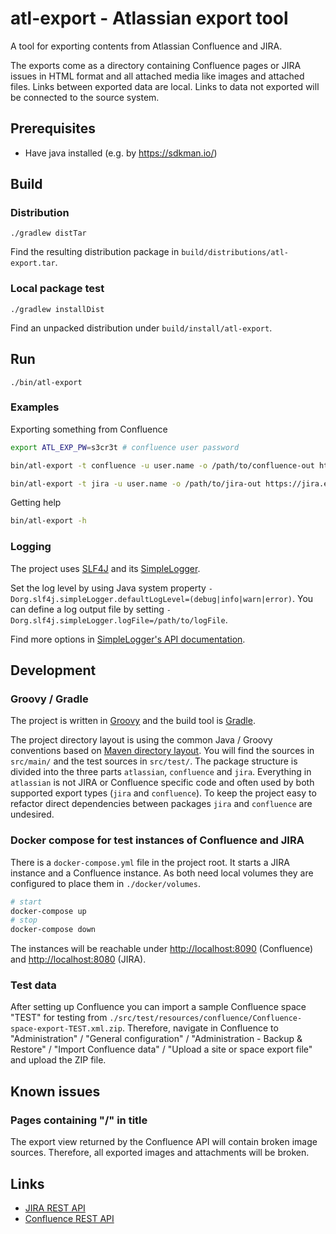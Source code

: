 # atl-export - Atlassian export tool

A tool for exporting contents from Atlassian Confluence and JIRA.

The exports come as a directory containing Confluence pages or JIRA issues
in HTML format and all attached media like images and attached files. Links
between exported data are local. Links to data not exported will be connected
to the source system. 

## Prerequisites

* Have java installed (e.g. by <https://sdkman.io/>)

## Build

### Distribution

`./gradlew distTar`

Find the resulting distribution package in `build/distributions/atl-export.tar`.

### Local package test

`./gradlew installDist`

Find an unpacked distribution under `build/install/atl-export`.

## Run

`./bin/atl-export`

### Examples

Exporting something from Confluence

```sh
export ATL_EXP_PW=s3cr3t # confluence user password

bin/atl-export -t confluence -u user.name -o /path/to/confluence-out https://confluence.example.org TEST 'test page title'

bin/atl-export -t jira -u user.name -o /path/to/jira-out https://jira.example.org "project = TEST"
```

Getting help

```sh
bin/atl-export -h
```

### Logging

The project uses [SLF4J](https://www.slf4j.org/) and its 
[SimpleLogger](https://www.slf4j.org/apidocs/org/slf4j/impl/SimpleLogger.html).

Set the log level by using Java system property `-Dorg.slf4j.simpleLogger.defaultLogLevel=(debug|info|warn|error)`.
You can define a log output file by setting `-Dorg.slf4j.simpleLogger.logFile=/path/to/logFile`.

Find more options in [SimpleLogger's API documentation](https://www.slf4j.org/apidocs/org/slf4j/impl/SimpleLogger.html).

## Development

### Groovy / Gradle

The project is written in [Groovy](https://groovy-lang.org/) and the build tool is 
[Gradle](https://gradle.org/).

The project directory layout is using the common Java / Groovy conventions based on
[Maven directory layout](https://maven.apache.org/guides/introduction/introduction-to-the-standard-directory-layout.html).
You will find the sources in `src/main/` and the test sources in `src/test/`. The package structure is divided 
into the three parts `atlassian`, `confluence` and `jira`. Everything in `atlassian` is not JIRA or Confluence specific code
and often used by both supported export types (`jira` and `confluence`).
To keep the project easy to refactor direct dependencies between packages `jira`
and `confluence` are undesired.

### Docker compose for test instances of Confluence and JIRA

There is a `docker-compose.yml` file in the project root. It starts a JIRA instance
and a Confluence instance. As both need local volumes they are configured
to place them in `./docker/volumes`.

```sh
# start
docker-compose up
# stop
docker-compose down
```

The instances will be reachable under <http://localhost:8090> (Confluence) and <http://localhost:8080> (JIRA).

### Test data

After setting up Confluence you can import a sample Confluence space "TEST" for testing from
`./src/test/resources/confluence/Confluence-space-export-TEST.xml.zip`.
Therefore, navigate in Confluence to "Administration" / "General configuration" / "Administration - Backup & Restore"
/ "Import Confluence data" / "Upload a site or space export file" and upload the ZIP file.

## Known issues

### Pages containing "/" in title

The export view returned by the Confluence API will contain broken image sources.
Therefore, all exported images and attachments will be broken.

## Links

* [JIRA REST API](https://docs.atlassian.com/software/jira/docs/api/REST/latest/#api/2/)
* [Confluence REST API](https://docs.atlassian.com/ConfluenceServer/rest/latest/)

